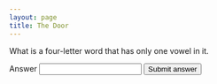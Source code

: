 ```yaml
---
layout: page
title: The Door
---
```

<div id="box">
	<p>What is a four-letter word that has only one vowel in it.</p>
  <form>
    <label for="answer">Answer</label>
    <input type="password" name="answer" />
    <button type="submit">Submit answer</button>
  </form>
</div>
<script>
  const ansArray = ["true","correct","ya","betul","yes","yup","yups","👍"];
  let queryString = window.location.search;
  const ansRegex = /\?answer=/;
  if(ansRegex.test(queryString)) {
    let ans = queryString.substr(queryString.indexOf("=") + 1);
    if(ansArray.includes(ans.toLowerCase())) {
      let box = document.getElementById('box');
      box.innerHTML = "👀<br /><ol><li><a href='#'>Link 1</a></li><li><a href='#'>Link 1</a></li></ol>";
    }
  }
</script>